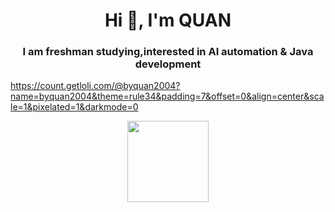 <h1 align="center">Hi 👋, I'm QUAN</h1>
<h3 align="center">I am freshman studying,interested in AI automation & Java development</h3>

https://count.getloli.com/@byquan2004?name=byquan2004&theme=rule34&padding=7&offset=0&align=center&scale=1&pixelated=1&darkmode=0

<div align="center">
  <img height="130px" src="https://github-readme-stats.vercel.app/api?username=byquan2004&hide_title=true&hide_border=true&show_icons=trueline_height=21&text_color=000&icon_color=000&bg_color=0,ea6161,ffc64d,fffc4d,52fa5a&theme=graywhite" />
</div>


<!--
**byquan2004/byquan2004** is a ✨ _special_ ✨ repository because its `README.md` (this file) appears on your GitHub profile.

Here are some ideas to get you started:

- 🔭 I’m currently working on ...
- 🌱 I’m currently learning ...
- 👯 I’m looking to collaborate on ...
- 🤔 I’m looking for help with ...
- 💬 Ask me about ...
- 📫 How to reach me: ...
- 😄 Pronouns: ...
- ⚡ Fun fact: ...
-->
